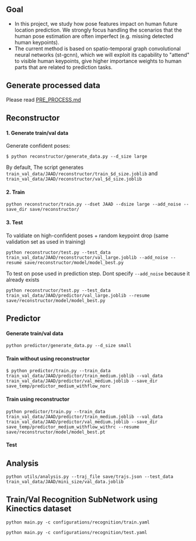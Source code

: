 

## Goal 

 - In this project, we study how pose features impact on human future location prediction. We strongly focus handling the scenarios that 
 the human pose estimation are often imperfect (e.g. missing detected human keypoints). 
 - The current method is based on spatio-temporal graph convolutional neural networks (st-gcnn), which we will exploit its capability to "attend" to visible human keypoints, 
 give higher importance weights to human parts that are related to prediction tasks. 


## Generate processed data  
Please read [PRE_PROCESS.md](PRE_PROCESS.md)


## Reconstructor 
#### 1. Generate train/val data 
Generate confident poses:
```
$ python reconstructor/generate_data.py --d_size large
```
By default, The script generates `train_val_data/JAAD/reconstructor/train_$d_size.joblib` and `train_val_data/JAAD/reconstructor/val_$d_size.joblib`

#### 2. Train
```
python reconstructor/train.py --dset JAAD --dsize large --add_noise --save_dir save/reconstructor/
```

#### 3. Test

To valdiate on high-confident poses + random keypoint drop (same validation set as used in training)
```
python reconstructor/test.py --test_data train_val_data/JAAD/reconstructor/val_large.joblib --add_noise --resume save/reconstructor/model/model_best.py
```
To test on pose used in prediction step. Dont specify `--add_noise` because it already exists
```
python reconstructor/test.py --test_data train_val_data/JAAD/predictor/val_large.joblib --resume save/reconstructor/model/model_best.py
```

## Predictor
#### Generate train/val data
```
python predictor/generate_data.py --d_size small
```
#### Train without using reconstructor
```
$ python predictor/train.py --train_data train_val_data/JAAD/predictor/train_medium.joblib --val_data train_val_data/JAAD/predictor/val_medium.joblib --save_dir save_temp/predictor_medium_withflow_norc
```

#### Train using reconstructor
```
python predictor/train.py --train_data train_val_data/JAAD/predictor/train_medium.joblib --val_data train_val_data/JAAD/predictor/val_medium.joblib --save_dir save_temp/predictor_medium_withflow_withrc --resume save/reconstructor/model/model_best.pt
```
#### Test

## Analysis

```
python utils/analysis.py --traj_file save/trajs.json --test_data train_val_data/JAAD/mini_size/val_data.joblib
```

## Train/Val Recognition SubNetwork using Kinectics dataset

```
python main.py -c configurations/recognition/train.yaml 
```
```
python main.py -c configurations/recognition/test.yaml 
```



